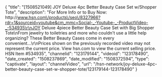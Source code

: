 {
    "title": "[1508521049] JOY Deluxe 4pc Better Beauty Case Set w\/Shopper Tote",
    "description": "For More Info or to Buy Now: http:\/\/www.hsn.com\/products\/seo\/8327966?rdr=1&sourceid=youtube&cm_mmc=Social-_-Youtube-_-ProductVideo-_-534935\r\nJOY Deluxe 4piece Better Beauty Case Set with Big Shopper Tote\nFrom jewelry to toiletries and more  who couldn't use a little help organizing? These Better Beauty Cases come in every convenient...\r\nPrices shown on the previously recorded video may not represent the current price.  View hsn.com to view the current selling price. HSN Item #534935",
    "channelid": "123179144",
    "videoid": "123178490",
    "date_created": "1508237869",
    "date_modified": "1508372594",
    "type": "captivate",
    "layout": "channelVideo",
    "url": "\/hsn-network\/joy-deluxe-4pc-better-beauty-case-set-w-shopper-tote\/123179144-123178490"
}